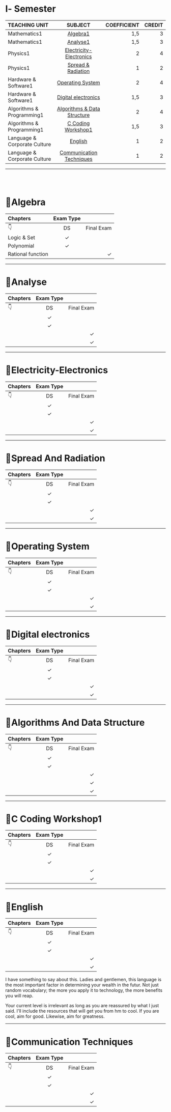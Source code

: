 # Ⅰ- Semester
| TEACHING UNIT                | SUBJECT                      | COEFFICIENT |CREDIT    |
|:--------                     |:--------:                    | --------:   |--------: |
| Mathematics1                 | [Algebra1](#📖Algebra)                     |     1,5  |3 |
| Mathematics1                 | [Analyse1](#📖Analyse)                     |     1,5  |    3 |
| Physics1                     | [Electricity-Electronics](#📖Electricity-Electronics)      |     2    |    4 |
| Physics1                     | [Spread & Radiation](#📖Spread-And-Radiation)           |     1    |    2 |   
| Hardware & Software1         | [Operating System](#📖Operating-System)             |     2    |    4 |
| Hardware & Software1         | [Digital electronics](#📖Digital-electronics)          |     1,5  |    3 |
| Algorithms & Programming1    | [Algorithms & Data Structure](#📖Algorithms-And-Data-Structure)  |     2    |    4 |
| Algorithms & Programming1    | [C Coding Workshop1](#📖C-Coding-Workshop1)           |     1,5  |    3 |
| Language & Corporate Culture | [English](#📖English)                      |     1    |    2 |
| Language & Corporate Culture | [Communication Techniques](#📖communication-Techniques)     |     1    |    2 |


***
<br>
<br>

# 📖Algebra
| Chapters                   | Exam Type                     |             |
|:--------                   |:--------:                    | --------:   |
|    👇                     | DS                            | Final Exam |
|  Logic & Set               |   ✓                           |          |
| Polynomial                 |    ✓                         |          | 
|      Rational function     |                              |     ✓      | 

---

# 📖Analyse
| Chapters                    | Exam Type                     |             |
|:--------                     |:--------:                    | --------:   |
|    👇                      | DS                            | Final Exam |
|                 |   ✓                           |          |
|                 |    ✓                         |          | 
|                 |                              |     ✓      | 
|                 |                              |     ✓      | 
---

# 📖Electricity-Electronics
| Chapters                   | Exam Type                     |             |
|:--------                   |:--------:                     | --------:   |
|    👇                      | DS                            | Final Exam |
|                            |   ✓                           |          |
|                            |    ✓                          |          | 
|                            |                               |     ✓      | 
|                 |                                          |     ✓      | 
---

# 📖Spread And Radiation
| Chapters                    | Exam Type                     |             |
|:--------                     |:--------:                    | --------:   |
|    👇                      | DS                            | Final Exam |
|                 |   ✓                           |          |
|                 |    ✓                         |          | 
|                 |                              |     ✓      | 
|                 |                              |     ✓      | 
---

# 📖Operating System
| Chapters                    | Exam Type                     |             |
|:--------                     |:--------:                    | --------:   |
|    👇                      | DS                            | Final Exam |
|                 |   ✓                           |          |
|                 |    ✓                         |          | 
|               |                              |     ✓      | 
|                 |                                          |     ✓      | 
---

# 📖Digital electronics
| Chapters                    | Exam Type                     |             |
|:--------                     |:--------:                    | --------:   |
|    👇               | DS                            | Final Exam |
|                     |   ✓                           |          |
|                     |    ✓                         |          | 
|                     |                                  |     ✓      | 
|                  |                                          |     ✓      | 
---

# 📖Algorithms And Data Structure
| Chapters                    | Exam Type                     |             |
|:--------                     |:--------:                    | --------:   |
|    👇                      | DS                            | Final Exam |
|                |   ✓                           |          |
|                |    ✓                         |          | 
|               |                              |     ✓      | 
|                 |                                          |     ✓      | 
|                 |                                          |     ✓      | 
---

# 📖C Coding Workshop1
| Chapters                    | Exam Type                     |             |
|:--------                     |:--------:                    | --------:   |
|    👇                      | DS                            | Final Exam |
|                |   ✓                           |          |
|                 |    ✓                         |          | 
|               |                              |     ✓      | 
|                 |                                          |     ✓      | 

---

# 📖English
| Chapters                    | Exam Type                     |             |
|:--------                     |:--------:                    | --------:   |
|    👇                      | DS                            | Final Exam |
|                |   ✓                           |          |
|                |    ✓                         |          | 
|               |                              |     ✓      | 
|                 |                                          |     ✓      | 

I have something to say about this. Ladies and gentlemen, this language is the most important factor in determining your wealth in the futur. Not just random vocabulary; the more you apply it to technology, the more benefits you will reap.

Your current level is irrelevant as long as you are reassured by what I just said. I'll include the resources that will get you from hm to cool. If you are cool, aim for good. Likewise, aim for greatness.

---

# 📖Communication Techniques
| Chapters                    | Exam Type                     |             |
|:--------                     |:--------:                    | --------:   |
|    👇                      | DS                            | Final Exam |
|                |   ✓                           |          |
|               |    ✓                         |          | 
|               |                              |     ✓      | 
|                 |                                          |     ✓      | 